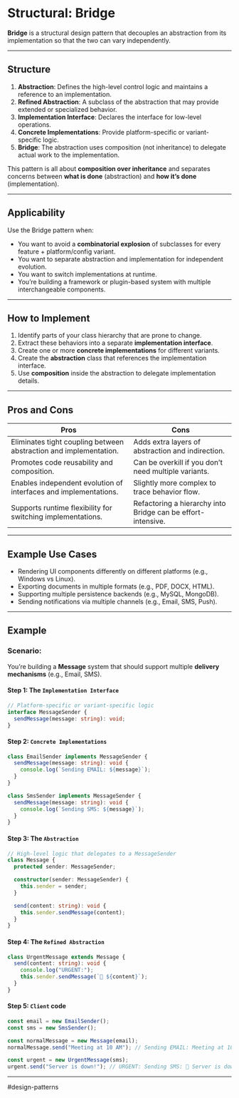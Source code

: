 # Structural: Bridge

**Bridge** is a structural design pattern that decouples an abstraction from its implementation so that the two can vary independently.

---
## Structure

1. **Abstraction**: Defines the high-level control logic and maintains a reference to an implementation.
2. **Refined Abstraction**: A subclass of the abstraction that may provide extended or specialized behavior.
3. **Implementation Interface**: Declares the interface for low-level operations.
4. **Concrete Implementations**: Provide platform-specific or variant-specific logic.
5. **Bridge**: The abstraction uses composition (not inheritance) to delegate actual work to the implementation.

This pattern is all about **composition over inheritance** and separates concerns between **what is done** (abstraction) and **how it’s done** (implementation).

---
## Applicability

Use the Bridge pattern when:

* You want to avoid a **combinatorial explosion** of subclasses for every feature + platform/config variant.
* You want to separate abstraction and implementation for independent evolution.
* You want to switch implementations at runtime.
* You’re building a framework or plugin-based system with multiple interchangeable components.

---
## How to Implement

1. Identify parts of your class hierarchy that are prone to change.
2. Extract these behaviors into a separate **implementation interface**.
3. Create one or more **concrete implementations** for different variants.
4. Create the **abstraction** class that references the implementation interface.
5. Use **composition** inside the abstraction to delegate implementation details.

---
## Pros and Cons

| Pros | Cons |
|---|---|
| Eliminates tight coupling between abstraction and implementation. | Adds extra layers of abstraction and indirection. |
| Promotes code reusability and composition. | Can be overkill if you don’t need multiple variants. |
| Enables independent evolution of interfaces and implementations. | Slightly more complex to trace behavior flow. |
| Supports runtime flexibility for switching implementations. | Refactoring a hierarchy into Bridge can be effort-intensive. |

---
## Example Use Cases

* Rendering UI components differently on different platforms (e.g., Windows vs Linux).
* Exporting documents in multiple formats (e.g., PDF, DOCX, HTML).
* Supporting multiple persistence backends (e.g., MySQL, MongoDB).
* Sending notifications via multiple channels (e.g., Email, SMS, Push).

---
## Example

### Scenario:

You’re building a **Message** system that should support multiple **delivery mechanisms** (e.g., Email, SMS).

#### Step 1: The `Implementation Interface`

```ts
// Platform-specific or variant-specific logic
interface MessageSender {
  sendMessage(message: string): void;
}
```

#### Step 2: `Concrete Implementations`

```ts
class EmailSender implements MessageSender {
  sendMessage(message: string): void {
    console.log(`Sending EMAIL: ${message}`);
  }
}

class SmsSender implements MessageSender {
  sendMessage(message: string): void {
    console.log(`Sending SMS: ${message}`);
  }
}
```

#### Step 3: The `Abstraction`

```ts
// High-level logic that delegates to a MessageSender
class Message {
  protected sender: MessageSender;

  constructor(sender: MessageSender) {
    this.sender = sender;
  }

  send(content: string): void {
    this.sender.sendMessage(content);
  }
}
```

#### Step 4: The `Refined Abstraction`

```ts
class UrgentMessage extends Message {
  send(content: string): void {
    console.log("URGENT:");
    this.sender.sendMessage(`🚨 ${content}`);
  }
}
```

#### Step 5: `Client` code

```ts
const email = new EmailSender();
const sms = new SmsSender();

const normalMessage = new Message(email);
normalMessage.send("Meeting at 10 AM"); // Sending EMAIL: Meeting at 10 AM

const urgent = new UrgentMessage(sms);
urgent.send("Server is down!"); // URGENT: Sending SMS: 🚨 Server is down!
```

---

#design-patterns
